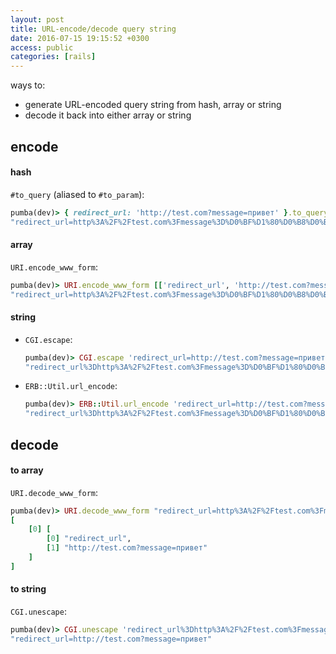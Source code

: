 ```yaml
---
layout: post
title: URL-encode/decode query string
date: 2016-07-15 19:15:52 +0300
access: public
categories: [rails]
---
```


ways to:

- generate URL-encoded query string from hash, array or string
- decode it back into either array or string

<!-- more -->

## encode

#### hash

`#to_query` (aliased to `#to_param`):

```ruby
pumba(dev)> { redirect_url: 'http://test.com?message=привет' }.to_query
"redirect_url=http%3A%2F%2Ftest.com%3Fmessage%3D%D0%BF%D1%80%D0%B8%D0%B2%D0%B5%D1%82"
```

#### array

`URI.encode_www_form`:

```ruby
pumba(dev)> URI.encode_www_form [['redirect_url', 'http://test.com?message=привет']]
"redirect_url=http%3A%2F%2Ftest.com%3Fmessage%3D%D0%BF%D1%80%D0%B8%D0%B2%D0%B5%D1%82"
```

#### string

- `CGI.escape`:

  ```ruby
  pumba(dev)> CGI.escape 'redirect_url=http://test.com?message=привет'
  "redirect_url%3Dhttp%3A%2F%2Ftest.com%3Fmessage%3D%D0%BF%D1%80%D0%B8%D0%B2%D0%B5%D1%82"
  ```

- `ERB::Util.url_encode`:

  ```ruby
  pumba(dev)> ERB::Util.url_encode 'redirect_url=http://test.com?message=привет'
  "redirect_url%3Dhttp%3A%2F%2Ftest.com%3Fmessage%3D%D0%BF%D1%80%D0%B8%D0%B2%D0%B5%D1%82"
  ```

## decode

#### to array

`URI.decode_www_form`:

```ruby
pumba(dev)> URI.decode_www_form "redirect_url=http%3A%2F%2Ftest.com%3Fmessage%3D%D0%BF%D1%80%D0%B8%D0%B2%D0%B5%D1%82"
[
    [0] [
        [0] "redirect_url",
        [1] "http://test.com?message=привет"
    ]
]
```

#### to string

`CGI.unescape`:

```ruby
pumba(dev)> CGI.unescape 'redirect_url%3Dhttp%3A%2F%2Ftest.com%3Fmessage%3D%D0%BF%D1%80%D0%B8%D0%B2%D0%B5%D1%82'
"redirect_url=http://test.com?message=привет"
```

